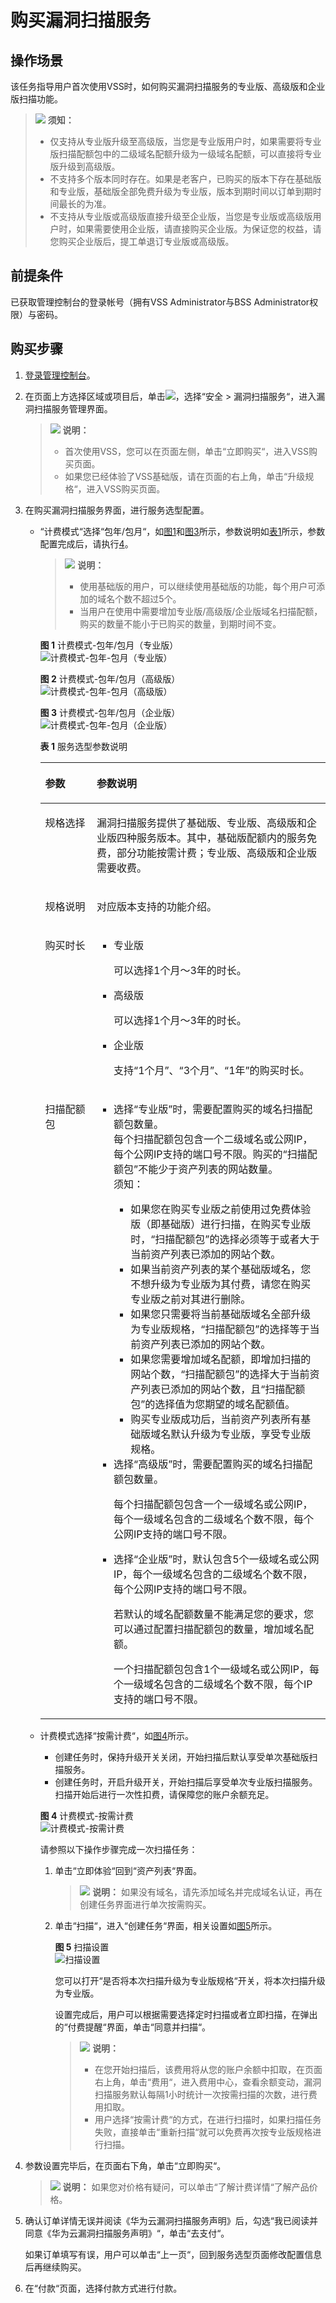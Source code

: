 # 购买漏洞扫描服务<a name="vss_01_0126"></a>

## 操作场景<a name="zh-cn_topic_0112897556_section17641193516454"></a>

该任务指导用户首次使用VSS时，如何购买漏洞扫描服务的专业版、高级版和企业版扫描功能。

>![](public_sys-resources/icon-notice.gif) **须知：** 
>-   仅支持从专业版升级至高级版，当您是专业版用户时，如果需要将专业版扫描配额包中的二级域名配额升级为一级域名配额，可以直接将专业版升级到高级版。
>-   不支持多个版本同时存在。如果是老客户，已购买的版本下存在基础版和专业版，基础版全部免费升级为专业版，版本到期时间以订单到期时间最长的为准。
>-   不支持从专业版或高级版直接升级至企业版，当您是专业版或高级版用户时，如果需要使用企业版，请直接购买企业版。为保证您的权益，请您购买企业版后，提工单退订专业版或高级版。

## 前提条件<a name="zh-cn_topic_0112897556_section5331623210436"></a>

已获取管理控制台的登录帐号（拥有VSS Administrator与BSS Administrator权限）与密码。

## 购买步骤<a name="zh-cn_topic_0112897556_section29942210739"></a>

1.  [登录管理控制台](https://console.huaweicloud.com/?locale=zh-cn)。
2.  在页面上方选择区域或项目后，单击![](figures/icon-list.png)，选择“安全  \>  漏洞扫描服务“，进入漏洞扫描服务管理界面。

    >![](public_sys-resources/icon-note.gif) **说明：** 
    >-   首次使用VSS，您可以在页面左侧，单击“立即购买“，进入VSS购买页面。
    >-   如果您已经体验了VSS基础版，请在页面的右上角，单击“升级规格“，进入VSS购买页面。

3.  在购买漏洞扫描服务界面，进行服务选型配置。
    -   “计费模式“选择“包年/包月“，如[图1](#zh-cn_topic_0112897556_fig1441133184811)和[图3](#fig2182651183415)所示，参数说明如[表1](#zh-cn_topic_0112897556_table1481533144812)所示，参数配置完成后，请执行[4](#zh-cn_topic_0112897556_lf9018f70cc3641d28938b2d0d69770ba)。

        >![](public_sys-resources/icon-note.gif) **说明：** 
        >-   使用基础版的用户，可以继续使用基础版的功能，每个用户可添加的域名个数不超过5个。
        >-   当用户在使用中需要增加专业版/高级版/企业版域名扫描配额，购买的数量不能小于已购买的数量，到期时间不变。

        **图 1**  计费模式-包年/包月（专业版）<a name="zh-cn_topic_0112897556_fig1441133184811"></a>  
        ![](figures/计费模式-包年-包月（专业版）.png "计费模式-包年-包月（专业版）")

        **图 2**  计费模式-包年/包月（高级版）<a name="fig5780429131119"></a>  
        ![](figures/计费模式-包年-包月（高级版）.png "计费模式-包年-包月（高级版）")

        **图 3**  计费模式-包年/包月（企业版）<a name="fig2182651183415"></a>  
        ![](figures/计费模式-包年-包月（企业版）.png "计费模式-包年-包月（企业版）")

        **表 1**  服务选型参数说明

        <a name="zh-cn_topic_0112897556_table1481533144812"></a>
        <table><thead align="left"><tr id="zh-cn_topic_0112897556_row10473319484"><th class="cellrowborder" valign="top" width="18.029999999999998%" id="mcps1.2.3.1.1"><p id="zh-cn_topic_0112897556_p1349338484"><a name="zh-cn_topic_0112897556_p1349338484"></a><a name="zh-cn_topic_0112897556_p1349338484"></a>参数</p>
        </th>
        <th class="cellrowborder" valign="top" width="81.97%" id="mcps1.2.3.1.2"><p id="zh-cn_topic_0112897556_p124833134814"><a name="zh-cn_topic_0112897556_p124833134814"></a><a name="zh-cn_topic_0112897556_p124833134814"></a>参数说明</p>
        </th>
        </tr>
        </thead>
        <tbody><tr id="zh-cn_topic_0112897556_row47153312489"><td class="cellrowborder" valign="top" width="18.029999999999998%" headers="mcps1.2.3.1.1 "><p id="zh-cn_topic_0112897556_p471733144815"><a name="zh-cn_topic_0112897556_p471733144815"></a><a name="zh-cn_topic_0112897556_p471733144815"></a>规格选择</p>
        </td>
        <td class="cellrowborder" valign="top" width="81.97%" headers="mcps1.2.3.1.2 "><p id="zh-cn_topic_0112897556_p77733154813"><a name="zh-cn_topic_0112897556_p77733154813"></a><a name="zh-cn_topic_0112897556_p77733154813"></a>漏洞扫描服务提供了基础版、专业版、高级版和企业版四种服务版本。其中，基础版配额内的服务免费，部分功能按需计费；专业版、高级版和企业版需要收费。</p>
        </td>
        </tr>
        <tr id="zh-cn_topic_0112897556_row797217328199"><td class="cellrowborder" valign="top" width="18.029999999999998%" headers="mcps1.2.3.1.1 "><p id="zh-cn_topic_0112897556_p13972153220199"><a name="zh-cn_topic_0112897556_p13972153220199"></a><a name="zh-cn_topic_0112897556_p13972153220199"></a>规格说明</p>
        </td>
        <td class="cellrowborder" valign="top" width="81.97%" headers="mcps1.2.3.1.2 "><p id="zh-cn_topic_0112897556_p13972193261916"><a name="zh-cn_topic_0112897556_p13972193261916"></a><a name="zh-cn_topic_0112897556_p13972193261916"></a>对应版本支持的功能介绍。</p>
        </td>
        </tr>
        <tr id="zh-cn_topic_0112897556_row2719332483"><td class="cellrowborder" valign="top" width="18.029999999999998%" headers="mcps1.2.3.1.1 "><p id="zh-cn_topic_0112897556_p271433154813"><a name="zh-cn_topic_0112897556_p271433154813"></a><a name="zh-cn_topic_0112897556_p271433154813"></a>购买时长</p>
        </td>
        <td class="cellrowborder" valign="top" width="81.97%" headers="mcps1.2.3.1.2 "><a name="zh-cn_topic_0112897556_ul1764184918198"></a><a name="zh-cn_topic_0112897556_ul1764184918198"></a><ul id="zh-cn_topic_0112897556_ul1764184918198"><li>专业版<p id="p1662934404714"><a name="p1662934404714"></a><a name="p1662934404714"></a>可以选择1个月～3年的时长。</p>
        </li><li>高级版<p id="p89631942193814"><a name="p89631942193814"></a><a name="p89631942193814"></a>可以选择1个月～3年的时长。</p>
        </li><li>企业版<p id="p2549174604718"><a name="p2549174604718"></a><a name="p2549174604718"></a>支持<span class="parmvalue" id="zh-cn_topic_0112897556_parmvalue144991534142011"><a name="zh-cn_topic_0112897556_parmvalue144991534142011"></a><a name="zh-cn_topic_0112897556_parmvalue144991534142011"></a>“1个月”</span>、<span class="parmvalue" id="zh-cn_topic_0112897556_parmvalue145271137112016"><a name="zh-cn_topic_0112897556_parmvalue145271137112016"></a><a name="zh-cn_topic_0112897556_parmvalue145271137112016"></a>“3个月”</span>、<span class="parmvalue" id="zh-cn_topic_0112897556_parmvalue52817411201"><a name="zh-cn_topic_0112897556_parmvalue52817411201"></a><a name="zh-cn_topic_0112897556_parmvalue52817411201"></a>“1年”</span>的购买时长。</p>
        </li></ul>
        </td>
        </tr>
        <tr id="zh-cn_topic_0112897556_row158173311486"><td class="cellrowborder" valign="top" width="18.029999999999998%" headers="mcps1.2.3.1.1 "><p id="zh-cn_topic_0112897556_p13783364818"><a name="zh-cn_topic_0112897556_p13783364818"></a><a name="zh-cn_topic_0112897556_p13783364818"></a>扫描配额包</p>
        </td>
        <td class="cellrowborder" valign="top" width="81.97%" headers="mcps1.2.3.1.2 "><a name="ul069212335471"></a><a name="ul069212335471"></a><ul id="ul069212335471"><li>选择<span class="parmvalue" id="zh-cn_topic_0112897556_parmvalue440842921618"><a name="zh-cn_topic_0112897556_parmvalue440842921618"></a><a name="zh-cn_topic_0112897556_parmvalue440842921618"></a>“专业版”</span>时，需要配置购买的域名扫描配额包数量。<div class="p" id="p1157173914473"><a name="p1157173914473"></a><a name="p1157173914473"></a>每个扫描配额包包含一个二级域名或公网IP，每个公网IP支持的端口号不限。购买的<span class="parmname" id="zh-cn_topic_0112897556_parmname8817335484"><a name="zh-cn_topic_0112897556_parmname8817335484"></a><a name="zh-cn_topic_0112897556_parmname8817335484"></a>“扫描配额包”</span>不能少于资产列表的网站数量。<div class="notice" id="zh-cn_topic_0112897556_note1718316321362"><a name="zh-cn_topic_0112897556_note1718316321362"></a><a name="zh-cn_topic_0112897556_note1718316321362"></a><span class="noticetitle"> 须知： </span><div class="noticebody"><a name="zh-cn_topic_0112897556_ul1921162791810"></a><a name="zh-cn_topic_0112897556_ul1921162791810"></a><ul id="zh-cn_topic_0112897556_ul1921162791810"><li>如果您在购买专业版之前使用过免费体验版（即基础版）进行扫描，在购买专业版时，<span class="parmname" id="parmname0900175014814"><a name="parmname0900175014814"></a><a name="parmname0900175014814"></a>“扫描配额包”</span>的选择必须等于或者大于当前资产列表已添加的网站个数。</li><li>如果当前资产列表的某个基础版域名，您不想升级为专业版为其付费，请您在购买专业版之前对其进行删除。</li><li>如果您只需要将当前基础版域名全部升级为专业版规格，<span class="parmname" id="parmname7965105618813"><a name="parmname7965105618813"></a><a name="parmname7965105618813"></a>“扫描配额包”</span>的选择等于当前资产列表已添加的网站个数。</li><li>如果您需要增加域名配额，即增加扫描的网站个数，<span class="parmname" id="parmname71171509913"><a name="parmname71171509913"></a><a name="parmname71171509913"></a>“扫描配额包”</span>的选择大于当前资产列表已添加的网站个数，且<span class="parmname" id="parmname1030311311914"><a name="parmname1030311311914"></a><a name="parmname1030311311914"></a>“扫描配额包”</span>的选择值为您期望的域名配额值。</li><li>购买专业版成功后，当前资产列表所有基础版域名默认升级为专业版，享受专业版规格。</li></ul>
        </div></div>
        </div>
        </li><li>选择<span class="parmvalue" id="parmvalue357064204714"><a name="parmvalue357064204714"></a><a name="parmvalue357064204714"></a>“高级版”</span>时，需要配置购买的域名扫描配额包数量。<p id="p1657074134716"><a name="p1657074134716"></a><a name="p1657074134716"></a>每个扫描配额包包含一个一级域名或公网IP，每个一级域名包含的二级域名个数不限，每个公网IP支持的端口号不限。</p>
        </li><li>选择<span class="parmvalue" id="parmvalue1540524215264"><a name="parmvalue1540524215264"></a><a name="parmvalue1540524215264"></a>“企业版”</span>时，默认包含5个一级域名或公网IP，每个一级域名包含的二级域名个数不限，每个公网IP支持的端口号不限。<p id="p178402042124717"><a name="p178402042124717"></a><a name="p178402042124717"></a>若默认的域名配额数量不能满足您的要求，您可以通过配置扫描配额包的数量，增加域名配额。</p>
        <p id="p987214431478"><a name="p987214431478"></a><a name="p987214431478"></a>一个扫描配额包包含1个一级域名或公网IP，每个一级域名包含的二级域名个数不限，每个IP支持的端口号不限。</p>
        </li></ul>
        </td>
        </tr>
        </tbody>
        </table>

    -   计费模式选择“按需计费“，如[图4](#fig123471433114615)所示。

        -   创建任务时，保持升级开关关闭，开始扫描后默认享受单次基础版扫描服务。
        -   创建任务时，开启升级开关，开始扫描后享受单次专业版扫描服务。扫描开始后进行一次性扣费，请保障您的账户余额充足。

        **图 4**  计费模式-按需计费<a name="fig123471433114615"></a>  
        ![](figures/计费模式-按需计费.png "计费模式-按需计费")

        请参照以下操作步骤完成一次扫描任务：

        1.  单击“立即体验“回到“资产列表“界面。

            >![](public_sys-resources/icon-note.gif) **说明：** 
            >如果没有域名，请先添加域名并完成域名认证，再在创建任务界面进行单次按需购买。

        2.  单击“扫描“，进入“创建任务“界面，相关设置如[图5](#fig2349833114612)所示。

            **图 5**  扫描设置<a name="fig2349833114612"></a>  
            ![](figures/扫描设置.png "扫描设置")

            您可以打开“是否将本次扫描升级为专业版规格“开关，将本次扫描升级为专业版。

            设置完成后，用户可以根据需要选择定时扫描或者立即扫描，在弹出的“付费提醒“界面，单击“同意并扫描“。

            >![](public_sys-resources/icon-note.gif) **说明：** 
            >-   在您开始扫描后，该费用将从您的账户余额中扣取，在页面右上角，单击“费用“，进入费用中心，查看余额变动，漏洞扫描服务默认每隔1小时统计一次按需扫描的次数，进行费用扣取。
            >-   用户选择“按需计费“的方式，在进行扫描时，如果扫描任务失败，直接单击“重新扫描“就可以免费再次按专业版规格进行扫描。


4.  <a name="zh-cn_topic_0112897556_lf9018f70cc3641d28938b2d0d69770ba"></a>参数设置完毕后，在页面右下角，单击“立即购买“。

    >![](public_sys-resources/icon-note.gif) **说明：** 
    >如果您对价格有疑问，可以单击“了解计费详情“了解产品价格。

5.  确认订单详情无误并阅读《华为云漏洞扫描服务声明》后，勾选“我已阅读并同意《华为云漏洞扫描服务声明》“，单击“去支付“。

    如果订单填写有误，用户可以单击“上一页“，回到服务选型页面修改配置信息后再继续购买。

6.  在“付款“页面，选择付款方式进行付款。

